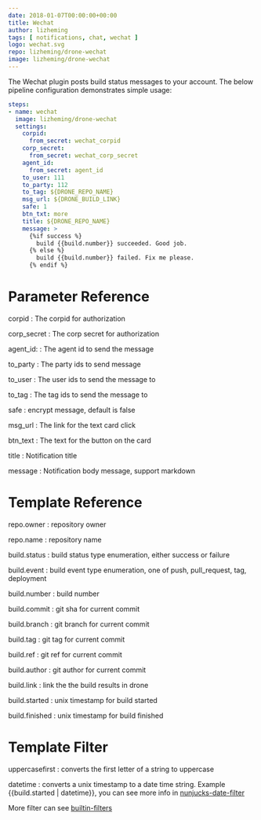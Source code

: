 ```yaml
---
date: 2018-01-07T00:00:00+00:00
title: Wechat
author: lizheming
tags: [ notifications, chat, wechat ]
logo: wechat.svg
repo: lizheming/drone-wechat
image: lizheming/drone-wechat
---
```


The Wechat plugin posts build status messages to your account. The below pipeline configuration demonstrates simple usage:

```yaml
steps:
- name: wechat
  image: lizheming/drone-wechat
  settings:
    corpid: 
      from_secret: wechat_corpid
    corp_secret:
      from_secret: wechat_corp_secret
    agent_id: 
      from_secret: agent_id
    to_user: 111
    to_party: 112
    to_tag: ${DRONE_REPO_NAME}
    msg_url: ${DRONE_BUILD_LINK}
    safe: 1
    btn_txt: more
    title: ${DRONE_REPO_NAME}
    message: >
      {%if success %}
        build {{build.number}} succeeded. Good job.
      {% else %}
        build {{build.number}} failed. Fix me please.
      {% endif %}
```

# Parameter Reference

corpid
: The corpid for authorization

corp_secret
: The corp secret for authorization

agent_id:
: The agent id to send the message

to_party
: The party ids to send message

to_user
: The user ids to send the message to

to_tag
: The tag ids to send the message to

safe
: encrypt message, default is false

msg_url
: The link for the text card click

btn_text
: The text for the button on the card

title
: Notification title

message
: Notification body message, support markdown

# Template Reference

repo.owner
: repository owner

repo.name
: repository name

build.status
: build status type enumeration, either success or failure

build.event
: build event type enumeration, one of push, pull_request, tag, deployment

build.number
: build number

build.commit
: git sha for current commit

build.branch
: git branch for current commit

build.tag
: git tag for current commit

build.ref
: git ref for current commit

build.author
: git author for current commit

build.link
: link the the build results in drone

build.started
: unix timestamp for build started

build.finished
: unix timestamp for build finished

# Template Filter

uppercasefirst
: converts the first letter of a string to uppercase

datetime
: converts a unix timestamp to a date time string. Example {{build.started | datetime}}, you can see more info in [nunjucks-date-filter](https://www.npmjs.com/package/nunjucks-date-filter)

More filter can see [builtin-filters](https://mozilla.github.io/nunjucks/templating.html#builtin-filters)

